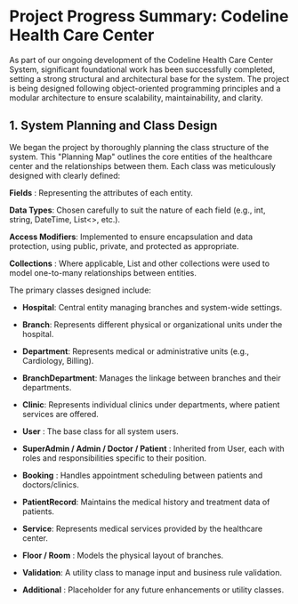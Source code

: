 
# Project Progress Summary: Codeline Health Care Center
As part of our ongoing development of the Codeline Health Care Center System, significant foundational work has been successfully completed, setting a strong structural and architectural base for the system. The project is being designed following object-oriented programming principles and a modular architecture to ensure scalability, maintainability, and clarity.

## 1. System Planning and Class Design
We began the project by thoroughly planning the class structure of the system. This "Planning Map" outlines the core entities of the healthcare center and the relationships between them. Each class was meticulously designed with clearly defined:

**Fields** : Representing the attributes of each entity.

**Data Types**: Chosen carefully to suit the nature of each field (e.g., int, string, DateTime, List<>, etc.).

**Access Modifiers**: Implemented to ensure encapsulation and data protection, using public, private, and protected as appropriate.

**Collections** : Where applicable, List<T> and other collections were used to model one-to-many relationships between entities.



The primary classes designed include:

- **Hospital**: Central entity managing branches and system-wide settings.

- **Branch**: Represents different physical or organizational units under the hospital.

- **Department**: Represents medical or administrative units (e.g., Cardiology, Billing).

- **BranchDepartment**: Manages the linkage between branches and their departments.

- **Clinic**: Represents individual clinics under departments, where patient services are offered.

- **User** : The base class for all system users.

- **SuperAdmin / Admin / Doctor / Patient** : Inherited from User, each with roles and responsibilities specific to their position.

- **Booking** : Handles appointment scheduling between patients and doctors/clinics.

- **PatientRecord**: Maintains the medical history and treatment data of patients.

- **Service**: Represents medical services provided by the healthcare center.

- **Floor / Room** : Models the physical layout of branches.

- **Validation**: A utility class to manage input and business rule validation.

- **Additional** : Placeholder for any future enhancements or utility classes.